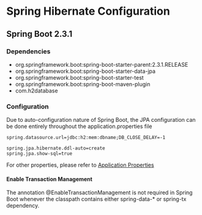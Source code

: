 # Spring Hibernate Configuration

## Spring Boot 2.3.1

### Dependencies

- org.springframework.boot:spring-boot-starter-parent:2.3.1.RELEASE
- org.springframework.boot:spring-boot-starter-data-jpa
- org.springframework.boot:spring-boot-starter-test
- org.springframework.boot:spring-boot-maven-plugin
- com.h2database

### Configuration

Due to auto-configuration nature of Spring Boot, the JPA configuration can be done
entirely throughout the application.properties file

```properties
spring.datasource.url=jdbc:h2:mem:dbname;DB_CLOSE_DELAY=-1

spring.jpa.hibernate.ddl-auto=create
spring.jpa.show-sql=true
```

For other properties, please refer to [Application Properties](https://docs.spring.io/spring-boot/docs/current/reference/html/appendix-application-properties.html#data-properties)

#### Enable Transaction Management
The annotation @EnableTransactionManagement is not required in Spring Boot whenever
the classpath contains either spring-data-* or spring-tx dependency.
